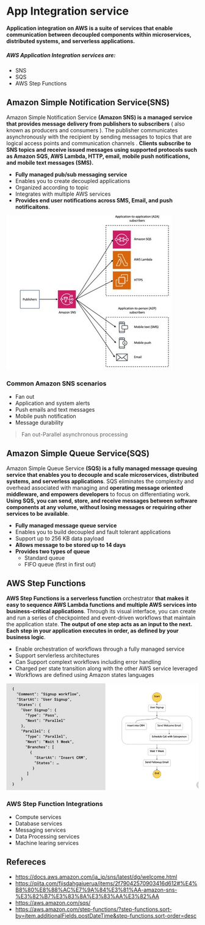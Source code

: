 # App Integration service
**Application integration on AWS is a suite of services that enable communication between decoupled components within microservices, distributed systems, and serverless applications.**
##### AWS Application Integration services are:
* SNS
* SQS
* AWS Step Functions

## Amazon Simple Notification Service(SNS)
Amazon Simple Notification Service **(Amazon SNS) is a managed service that provides message delivery from publishers to subscribers** ( also known as producers and consumers ). The publisher communicates asynchronously with the recipient by sending messages to topics that are logical access points and communication channels . **Clients subscribe to SNS topics and receive issued messages using supported protocols such as Amazon SQS, AWS Lambda, HTTP, email, mobile push notifications, and mobile text messages (SMS).**

* **Fully managed pub/sub messaging service**
* Enables you to create decoupled applications
* Organized according to topic
* Integrates with multiple AWS services
* **Provides end user notifications across SMS, Email, and push notificaitons**.

![ SNS ](https://github.com/Mfarzana/AWS/blob/main/imges/sns.jpg)
### Common Amazon SNS scenarios
* Fan out
* Application and system alerts
* Push emails and text messages
* Mobile push notification
* Message durability
> Fan out-Parallel asynchronous processing

## Amazon Simple Queue Service(SQS)
Amazon Simple Queue Service **(SQS) is a fully managed message queuing service that enables you to decouple and scale microservices, distributed systems, and serverless applications**. SQS eliminates the complexity and overhead associated with managing and **operating message oriented middleware, and empowers developers** to focus on differentiating work. **Using SQS, you can send, store, and receive messages between software components at any volume, without losing messages or requiring other services to be available**.

* **Fully managed message queue service**
* Enables you to build decoupled and fault tolerant applications
* Support up to 256 KB data payload
* **Allows message to be stored up to 14 days**
* **Provides two types of queue**
	* Standard queue
	* FIFO queue (first in first out)

## AWS Step Functions
**AWS Step Functions is a serverless function** orchestrator **that makes it easy to sequence AWS Lambda functions and multiple AWS services into business-critical applications**. Through its visual interface, you can create and run a series of checkpointed and event-driven workflows that maintain the application state. **The output of one step acts as an input to the next. Each step in your application executes in order, as defined by your business logic**.

* Enable orchestration of workflows through a fully managed service
* Support servlerless architectures
* Can Support complext workflows including error handling
* Charged per state transition along with the other AWS service leveraged
* Workflows are defined using Amazon states languages

![ AWS Step Function  ](https://github.com/Mfarzana/AWS/blob/main/imges/aws_step_fn.png)

### AWS Step Function Integrations
* Compute services
* Database services
* Messaging services
* Data Processing services
* Machine learing services

## Refereces
* https://docs.aws.amazon.com/ja_jp/sns/latest/dg/welcome.html
* https://qiita.com/fjisdahgaiuerua/items/2f79042570903416d612#%E4%B8%80%E8%88%AC%E7%9A%84%E3%81%AA-amazon-sns-%E3%82%B7%E3%83%8A%E3%83%AA%E3%82%AA
* https://aws.amazon.com/sqs/
* https://aws.amazon.com/step-functions/?step-functions.sort-by=item.additionalFields.postDateTime&step-functions.sort-order=desc
